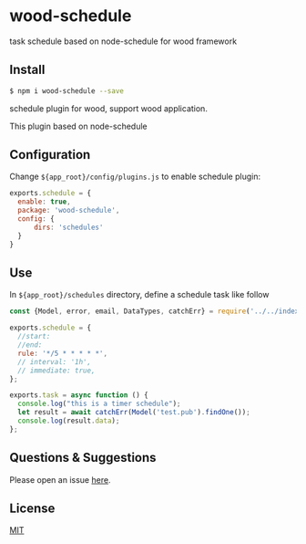 # wood-schedule

task schedule based on node-schedule for wood framework

## Install

```bash
$ npm i wood-schedule --save
```

schedule plugin for wood, support wood application.

This plugin based on node-schedule

## Configuration

Change `${app_root}/config/plugins.js` to enable schedule plugin:

```js
exports.schedule = {
  enable: true,
  package: 'wood-schedule',
  config: {
      dirs: 'schedules'
  }
}
```

## Use
In `${app_root}/schedules` directory, define a schedule task like follow
``` js
const {Model, error, email, DataTypes, catchErr} = require('../../index')

exports.schedule = {
  //start: 
  //end:
  rule: '*/5 * * * * *',
  // interval: '1h',
  // immediate: true,
};

exports.task = async function () {
  console.log("this is a timer schedule");
  let result = await catchErr(Model('test.pub').findOne());
  console.log(result.data);
};

```

## Questions & Suggestions

Please open an issue [here]().

## License

[MIT](LICENSE)